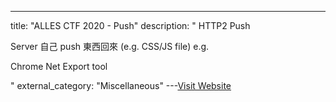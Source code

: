 ---
title: "ALLES CTF 2020 - Push"
description: "
HTTP2 Push

Server 自己 push 東西回來 (e.g. CSS/JS file)
e.g. 

Chrome Net Export tool



"
external_category: "Miscellaneous"
---[Visit Website](https://github.com/0x13A0F/CTF_Writeups/tree/master/alles_ctf#push)

